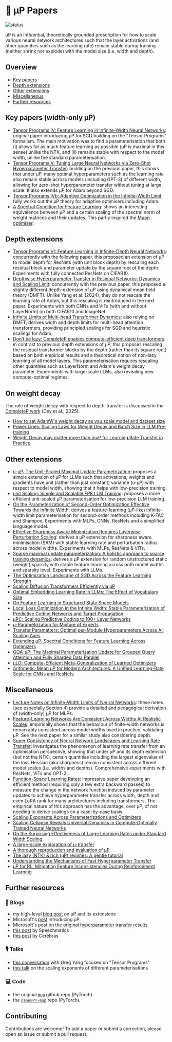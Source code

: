 # 📑 μP Papers

![status](https://img.shields.io/badge/status-active-green)

μP is an influential, theoretically grounded prescription for how to scale 
various neural network architectures such that the layer activations (and other 
quantities such as the learning rate) remain stable during training (neither 
shrink nor explode) with the model size (i.e. width and depth).


## Overview
* [Key papers](#key-papers-width-only-μp)
* [Depth extensions](#depth-extensions)
* [Other extensions](#other-extensions)
* [Miscellaneous](#miscellaneous)
* [Further resources](#further-resources)


## Key papers (width-only μP)
* [Tensor Programs IV: Feature Learning in Infinite-Width Neural Networks](https://arxiv.org/abs/2011.14522): original paper introducing μP for SGD building on the "Tensor Programs" formalism. The main motivation was to find a parameterisation that both (i) allows for as much feature learning as possible (μP is maximal in this sense) unlike the NTK, and (ii) remains stable with respect to the model width, unlike the standard parameterisation.
* [Tensor Programs V: Tuning Large Neural Networks via Zero-Shot Hyperparameter Transfer](https://arxiv.org/abs/2203.03466): building on the previous paper, this shows that under μP, many optimal hyperparameters such as the learning rate also remain stable across models (including GPT-3) of different width, allowing for zero-shot hyperparameter transfer without tuning at large scale. It also extends μP for Adam beyond SGD.
* [Tensor Programs IVb: Adaptive Optimization in the Infinite-Width Limit](https://arxiv.org/abs/2308.01814): fully works out the μP theory for adaptive optimisers including Adam.
* [A Spectral Condition for Feature Learning](https://arxiv.org/abs/2310.17813): shows an interesting equivalence between μP and a certain scaling of the spectral norm of weight matrices and their updates. This partly inspired the [Muon optimiser](https://jeremybernste.in/writing/deriving-muon).


## Depth extensions
* [Tensor Programs VI: Feature Learning in Infinite-Depth Neural Networks](https://arxiv.org/abs/2310.02244): concurrently with the following paper, this proposed an extension of μP to model depth for ResNets (with unit block depth) by rescaling each residual block and parameter update by the square root of the depth. Experiments with fully connected ResNets on CIFAR10.
* [Depthwise Hyperparameter Transfer in Residual Networks: Dynamics and Scaling Limit](https://arxiv.org/abs/2309.16620): concurrently with the previous paper, this proposed a slightly different depth-extension of μP using dynamical mean field theory (DMFT). Unlike Yang et al. (2024), they do not rescale the learning rate of Adam, but this rescaling is reintroduced in the next paper. Experiments with both CNNs and ViTs (with and without LayerNorm) on both CIFAR10 and ImageNet.
* [Infinite Limits of Multi-head Transformer Dynamics](https://arxiv.org/abs/2405.15712): also relying on DMFT, derives width and depth limits for multi-head attention transformers, providing principled scalings for SGD and heuristic scalings for Adam.
* [Don’t be lazy: CompleteP enables compute-efficient deep transformers](https://arxiv.org/abs/2505.01618): in contrast to previous depth extensions of μP, this proposes rescaling the residual transformer blocks by the depth (rather than its square root) based on both empirical results and a theoretical notion of non-lazy learning of all model layers. This parameterisation requires rescaling other quantities such as LayerNorm and Adam's weight decay parameter. Experiments with large-scale LLMs, also revealing new compute-optimal regimes.


## On weight decay
The role of weight decay with respect to depth-transfer is discussed in the 
[CompleteP work](https://arxiv.org/abs/2505.01618) (Dey et al., 2025).
* [How to set AdamW's weight decay as you scale model and dataset size](https://arxiv.org/abs/2405.13698)
* [Power Lines: Scaling Laws for Weight Decay and Batch Size in LLM Pre-training](https://arxiv.org/abs/2505.13738)
* [Weight Decay may matter more than muP for Learning Rate Transfer in Practice](https://arxiv.org/abs/2510.19093)


## Other extensions
* [u-μP: The Unit-Scaled Maximal Update Parametrization](https://arxiv.org/abs/2407.17465): proposes a simple extension of μP for LLMs such that activations, weights and gradients have unit (rather than just constant) variance (u-μP) with respect to model width, showing that it helps with low-precision training.
* [μnit Scaling: Simple and Scalable FP8 LLM Training](https://arxiv.org/abs/2502.05967): proposes a more efficient unit-scaled μP parameterisation for low-precision LLM training.
* [On the Parameterization of Second-Order Optimization Effective Towards the Infinite Width](https://arxiv.org/abs/2312.12226): derives a feature-learning (μP-like) infinite-width limit parameterisation for second-order methods including K-FAC and Shampoo. Experiments with MLPs, CNNs, ResNets and a simplified language model.
* [Effective Sharpness Aware Minimization Requires Layerwise Perturbation Scaling](https://openreview.net/forum?id=Qo6KUhQkPw): derives a μP extension for sharpness aware minimisation (SAM) with stable learning rate and perturbation radius across model widths. Experiments with MLPs, ResNets & ViTs.
* [Sparse maximal update parameterization: A holistic approach to sparse training dynamics](https://proceedings.neurips.cc/paper_files/paper/2024/hash/3b6aaffec941f98930753fa6d6de7263-Abstract-Conference.html): derives a μP extension for random unstructured static (weight) sparsity with stable feature learning across both model widths and sparsity level. Experiments with LLMs.
* [The Optimization Landscape of SGD Across the Feature Learning Strength](https://arxiv.org/abs/2410.04642)
* [Scaling Diffusion Transformers Efficiently via μP](https://arxiv.org/abs/2505.15270)
* [Optimal Embedding Learning Rate in LLMs: The Effect of Vocabulary Size](https://arxiv.org/abs/2506.15025)
* [On Feature Learning in Structured State Space Models](https://openreview.net/forum?id=aQv5AbN1wF)
* [Local Loss Optimization in the Infinite Width: Stable Parameterization of Predictive Coding Networks and Target Propagation](https://arxiv.org/abs/2411.02001)
* [μPC: Scaling Predictive Coding to 100+ Layer Networks](https://arxiv.org/abs/2505.13124)
* [μ-Parametrization for Mixture of Experts](https://arxiv.org/abs/2508.09752)
* [Transfer Paramatters: Optimal per-Module Hyperparameters Across All Scaling Axes](https://openreview.net/forum?id=elB9k4nTL1)
* [Extending μP: Spectral Conditions for Feature Learning Across Optimizers](https://openreview.net/forum?id=TfJ67nPJl2)
* [GQA-μP: The Maximal Parameterization Update for Grouped Query Attention and Fully Sharded Data Parallel](https://openreview.net/forum?id=UJB2uOS9MR)
* [μLO: Compute-Efficient Meta-Generalization of Learned Optimizers](https://openreview.net/forum?id=f8z2bzOLK2)
* [Arithmetic-Mean μP for Modern Architectures: A Unified Learning-Rate Scale for CNNs and ResNets](https://arxiv.org/abs/2510.04327)


## Miscellaneous
* [Lecture Notes on Infinite-Width Limits of Neural Networks](https://mlschool.princeton.edu/sites/g/files/toruqf5946/files/documents/Princeton___Lecture_Notes_0.pdf): these notes (see especially Section 4) provide a detailed and pedagogical derivation of (width-only) μP for MLPs.
* [Feature-Learning Networks Are Consistent Across Widths At Realistic Scales](https://proceedings.neurips.cc/paper_files/paper/2023/hash/03600ae6c3392fd65ad7c3a90c6f7ce8-Abstract-Conference.html): empirically shows that the behaviour of finite-width networks is remarkably consistent across model widths used in practice, validating μP. See the next paper for a similar study also considering depth.
* [Super Consistency of Neural Network Landscapes and Learning Rate Transfer](https://proceedings.neurips.cc/paper_files/paper/2024/hash/ba1d33849b963efc6b5d3082ad68f480-Abstract-Conference.html): investigates the phenomenon of learning rate transfer from an optimisation perspective, showing that under μP and its depth extension (but not the NTK), certain quantities including the largest eigenvalue of the loss Hessian (aka sharpness) remain consistent across different model scales (i.e. widths and depths). Comprehensive experiments with ResNets, ViTs and GPT-2.
* [Function-Space Learning Rates](https://arxiv.org/abs/2502.17405): impressive paper developing an efficient method (requiring only a few extra backward passes) to measure the change in the network function induced by parameter updates to achieve hyperparameter transfer across width, depth and even LoRA rank for many architectures including transformers. The empirical nature of this approach has the advantage, over μP, of not needing to derive scalings on a case-by-case basis.
* [Scaling Exponents Across Parameterizations and Optimizers](https://arxiv.org/abs/2407.05872)
* [Scaling Collapse Reveals Universal Dynamics in Compute-Optimally Trained Neural Networks](https://arxiv.org/abs/2507.02119)
* [On the Surprising Effectiveness of Large Learning Rates under Standard Width Scaling](https://arxiv.org/abs/2505.22491)
* [A large-scale exploration of μ-transfer](https://arxiv.org/abs/2404.05728v5)
* [A thorough reproduction and evaluation of μP](https://openreview.net/forum?id=AFxEdJwQcp)
* [The lazy (NTK) & rich (μP) regimes: A gentle tutorial](https://arxiv.org/abs/2404.19719)
* [Understanding the Mechanisms of Fast Hyperparameter Transfer](https://openreview.net/forum?id=Q7mLKxQ8qk)
* [μP for RL: Mitigating Feature Inconsistencies During Reinforcement Learning](https://openreview.net/forum?id=Wuy631kHwH)


## Further resources

### 📝 Blogs
* my high-level [blog post](https://francesco-innocenti.github.io/posts/2025/04/09/Infinite-Widths-&-Depths-Part-III-The-Maximal-Update-Parameterisation/) on μP and its extensions
* Microsoft's [post](https://www.microsoft.com/en-us/research/blog/on-infinitely-wide-neural-networks-that-exhibit-feature-learning/) 
introducing μP
* Microsoft's [post on the original hyperparameter transfer results](https://www.microsoft.com/en-us/research/blog/%C2%B5transfer-a-technique-for-hyperparameter-tuning-of-enormous-neural-networks/)
* [this post](https://blog.speechmatics.com/mup) by Speechmatics
* [this post](https://cerebras.ai/blog/the-practitioners-guide-to-the-maximal-update-parameterization) 
by Cerebras

### 🎙️ Talks
* [this conversation](https://www.youtube.com/watch?v=1aXOXHA7Jcw&t=2723s&ab_channel=TimothyNguyen) 
with Greg Yang focused on "Tensor Programs"
* [this talk](https://www.youtube.com/watch?v=CnAfD7aVzLg&ab_channel=AutoMLSeminars) on the scaling exponents of different parameterisations

### 💻 Code
* the original [`mup`](https://github.com/microsoft/mup?tab=readme-ov-file#coord-check) github repo (PyTorch)
* the [`nanoGPT-mup`](https://github.com/EleutherAI/nanoGPT-mup?tab=readme-ov-file) repo (PyTorch).


## Contributing
Contributions are welcome! To add a paper or submit a correction, please open an 
issue or submit a pull request.